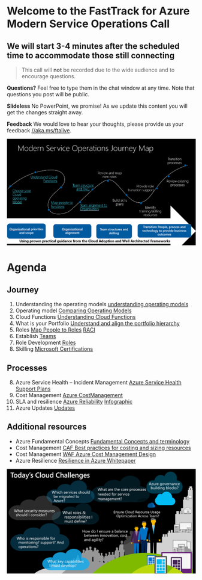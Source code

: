 # Welcome to the FastTrack for Azure Modern Service Operations Call
## We will start 3-4 minutes after the scheduled time to accommodate those still connecting

> This call will **not** be recorded due to the wide audience and to encourage questions.

**Questions?** Feel free to type them in the chat window at any time. Note that questions you post will be public. 

**Slideless** No PowerPoint, we promise! As we update this content you will get the changes straight away.

**Feedback** We would love to hear your thoughts, please provide us your feedback [//aka.ms/ftalive](https://aka.ms/ftalive).

![journey](/png/Journey.PNG)


# Agenda
## Journey
1. Understanding the operating models [understanding operating models](https://docs.microsoft.com/en-us/azure/cloud-adoption-framework/operating-model)
2. Operating model [Comparing Operating Models](https://docs.microsoft.com/en-us/azure/cloud-adoption-framework/operating-model/compare)
4. Cloud Functions [Understanding Cloud Functions](https://docs.microsoft.com/en-us/azure/cloud-adoption-framework/organize/#understand-required-cloud-functions)
5. What is your Portfolio [Understand and align the portfolio hierarchy](https://docs.microsoft.com/en-us/azure/cloud-adoption-framework/reference/fundamental-concepts/hosting-hierarchy#common-workload-and-accountability-examples)
6. Roles [Map People to Roles](https://docs.microsoft.com/en-us/azure/cloud-adoption-framework/organize/organization-structures) [RACI](https://docs.microsoft.com/en-us/azure/cloud-adoption-framework/organize/raci-alignment)
7. Establish  [Teams](https://docs.microsoft.com/en-us/azure/cloud-adoption-framework/get-started/#establish-teams)
8.  Role Development [Roles](https://docs.microsoft.com/en-us/azure/cloud-adoption-framework/plan/suggested-skills)
9. Skilling [Microsoft Certifications](https://docs.microsoft.com/en-us/learn/certifications/)
## Processes
8. Azure Service Health – Incident Management [Azure Service Health](https://azure.microsoft.com/en-us/features/service-health/#features) [Support Plans](https://azure.microsoft.com/en-us/support/plans/)
9. Cost Management [Azure CostManagement](https://azure.microsoft.com/en-us/services/cost-management/#features) 
10. SLA and resilience [Azure Reliability](https://azure.microsoft.com/en-us/features/reliability/#features) [Infographic](https://azure.microsoft.com/mediahandler/files/resourcefiles/infographic-reliability-with-microsoft-azure/InfographicRC2.pdf) 
11. Azure Updates [Updates](https://azure.microsoft.com/en-us/updates/)

## Additional resources
* Azure Fundamental Concepts [Fundamental Concepts and terminology](https://docs.microsoft.com/en-us/azure/cloud-adoption-framework/ready/considerations/fundamental-concepts)
* Cost Management [CAF Best practices for costing and sizing resources](https://docs.microsoft.com/en-us/azure/cloud-adoption-framework/govern/cost-management/best-practices)
* Cost Management [WAF Azure Cost Management Design](https://docs.microsoft.com/en-us/azure/architecture/framework/cost/design-model)
* Azure Resilience [Resilience in Azure Whitepaper](https://azure.microsoft.com/mediahandler/files/resourcefiles/resilience-in-azure-whitepaper/Resilience%20in%20Azure.pdf)


![CloudChallenges](/png/CloudChallenges.PNG)
